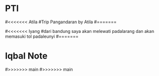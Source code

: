 # PTI
#<<<<<<< Atila
#Trip Pangandaran by Atila
#=======

#<<<<<<< Iyang
#dari bandung saya akan melewati padalarang dan akan memasuki tol padaleunyi
#=======
# Iqbal Note
#>>>>>>> main
#>>>>>>> main
